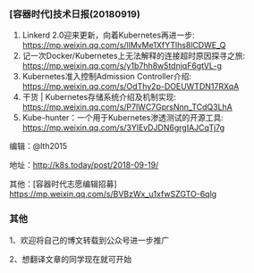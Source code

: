 ### [容器时代]技术日报(20180919)

1. Linkerd 2.0迎来更新，向着Kubernetes再进一步: <https://mp.weixin.qq.com/s/llMvMe1XfYTlhs8lCDWE_Q>
2. 记一次Docker/Kubernetes上无法解释的连接超时原因探寻之旅: <https://mp.weixin.qq.com/s/y1b7hh8w5tdnjqF6gtVL-g> 
3. Kubernetes准入控制Admission Controller介绍: <https://mp.weixin.qq.com/s/OdThy2p-DOEUWTDN17RXqA>
4. 干货 | Kubernetes存储系统介绍及机制实现: <https://mp.weixin.qq.com/s/P7lWC7GprsNnn_TCdQ3LhA>
5. Kube-hunter：一个用于Kubernetes渗透测试的开源工具: <https://mp.weixin.qq.com/s/3YlEvDJDN6grgIAJCqTj7g>

编辑：@lth2015

地址：<http://k8s.today/post/2018-09-19/>

其他：[容器时代志愿编辑招募] <https://mp.weixin.qq.com/s/BVBzWx_u1xfwSZGTO-6qlg>

### 其他

1、欢迎将自己的博文转载到公众号进一步推广

2、想翻译文章的同学现在就可开始
